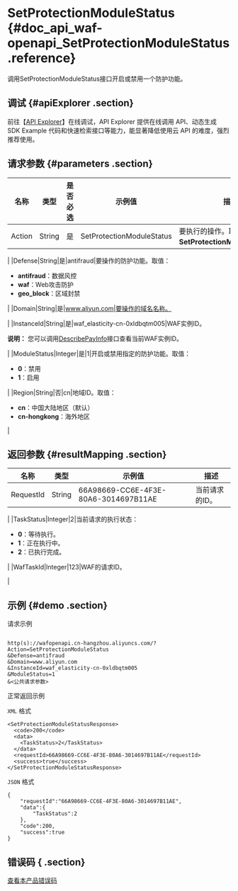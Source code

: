 # SetProtectionModuleStatus {#doc_api_waf-openapi_SetProtectionModuleStatus .reference}

调用SetProtectionModuleStatus接口开启或禁用一个防护功能。

## 调试 {#apiExplorer .section}

前往【[API Explorer](https://api.aliyun.com/#product=waf-openapi&api=SetProtectionModuleStatus)】在线调试，API Explorer 提供在线调用 API、动态生成 SDK Example 代码和快速检索接口等能力，能显著降低使用云 API 的难度，强烈推荐使用。

## 请求参数 {#parameters .section}

|名称|类型|是否必选|示例值|描述|
|--|--|----|---|--|
|Action|String|是|SetProtectionModuleStatus|要执行的操作。取值：**SetProtectionModuleStatus**。

 |
|Defense|String|是|antifraud|要操作的防护功能。取值：

 -   **antifraud**：数据风控
-   **waf**：Web攻击防护
-   **geo\_block**：区域封禁

 |
|Domain|String|是|www.aliyun.com|要操作的域名名称。

 |
|InstanceId|String|是|waf\_elasticity-cn-0xldbqtm005|WAF实例ID。

 **说明：** 您可以调用[DescribePayInfo](~~86651~~)接口查看当前WAF实例ID。

 |
|ModuleStatus|Integer|是|1|开启或禁用指定的防护功能。取值：

 -   **0**：禁用
-   **1**：启用

 |
|Region|String|否|cn|地域ID。取值：

 -   **cn**：中国大陆地区（默认）
-   **cn-hongkong**：海外地区

 |

## 返回参数 {#resultMapping .section}

|名称|类型|示例值|描述|
|--|--|---|--|
|RequestId|String|66A98669-CC6E-4F3E-80A6-3014697B11AE|当前请求的ID。

 |
|TaskStatus|Integer|2|当前请求的执行状态：

 -   **0**：等待执行。
-   **1**：正在执行中。
-   **2**：已执行完成。

 |
|WafTaskId|Integer|123|WAF的请求ID。

 |

## 示例 {#demo .section}

请求示例

``` {#request_demo}

http(s)://wafopenapi.cn-hangzhou.aliyuncs.com/?Action=SetProtectionModuleStatus
&Defense=antifraud
&Domain=www.aliyun.com
&InstanceId=waf_elasticity-cn-0xldbqtm005
&ModuleStatus=1
&<公共请求参数>

```

正常返回示例

`XML` 格式

``` {#xml_return_success_demo}
<SetProtectionModuleStatusResponse>
  <code>200</code>
  <data>
    <TaskStatus>2</TaskStatus>
  </data>
  <requestId>66A98669-CC6E-4F3E-80A6-3014697B11AE</requestId>
  <success>true</success>
</SetProtectionModuleStatusResponse>

```

`JSON` 格式

``` {#json_return_success_demo}
{
	"requestId":"66A98669-CC6E-4F3E-80A6-3014697B11AE",
	"data":{
		"TaskStatus":2
	},
	"code":200,
	"success":true
}
```

## 错误码 { .section}

[查看本产品错误码](https://error-center.aliyun.com/status/product/waf-openapi)

